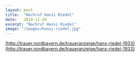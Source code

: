 ```yaml
---
layout: post
title:  "Nachruf Hansi Riedel"
date:   2019-11-20
excerpt: "Nachruf Hansi Riedel"
image: "/images/hansi-riedel.jpg"
---
```


[http://trauer.nordbayern.de/traueranzeige/hans-riedel-1933](http://trauer.nordbayern.de/traueranzeige/hans-riedel-1933)
